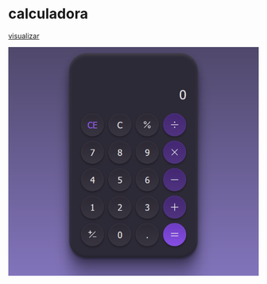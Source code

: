 # calculadora

[visualizar](https://williamribeir0.github.io/calculadora/)

![calculadora](https://github.com/WilliamRibeiR0/calculadora/blob/main/img/Captura%20de%20tela%202023-05-06%20161713.png)

